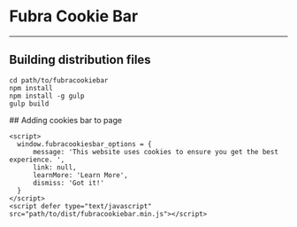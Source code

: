 
# Fubra Cookie Bar

---

## Building distribution files

```
cd path/to/fubracookiebar
npm install
npm install -g gulp
gulp build
```


## Adding cookies bar to page
```
<script>
  window.fubracookiesbar_options = {
      message: 'This website uses cookies to ensure you get the best experience. ',
      link: null,
      learnMore: 'Learn More',
      dismiss: 'Got it!'
  }
</script>
<script defer type="text/javascript" src="path/to/dist/fubracookiebar.min.js"></script>
```
